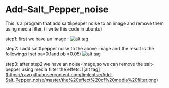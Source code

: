 Add-Salt_Pepper_noise
=====================

This is a program that add salt&pepper noise to an image and remove them using media filter. (I write this code in ubuntu)

step1:
first we have an image :
![alt tag](https://raw.githubusercontent.com/timlentse/Add-Salt_Pepper_noise/master/original.png)



step2:
I add salt&pepper noise to the above image and the result is the following:(I set pa=0.1and pb =0.05)
![alt tag](https://raw.githubusercontent.com/timlentse/Add-Salt_Pepper_noise/master/add%20noise%20%20image.png)

step3:
after step2 we have an noise-image,so we can remove the salt-pepper using media filter
the effetc:
![alt tag] (https://raw.githubusercontent.com/timlentse/Add-Salt_Pepper_noise/master/the%20effect%20of%20media%20filter.png)
